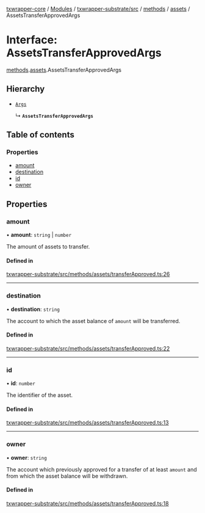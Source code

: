 [txwrapper-core](../README.md) / [Modules](../modules.md) / [txwrapper-substrate/src](../modules/txwrapper_substrate_src.md) / [methods](../modules/txwrapper_substrate_src.methods.md) / [assets](../modules/txwrapper_substrate_src.methods.assets.md) / AssetsTransferApprovedArgs

# Interface: AssetsTransferApprovedArgs

[methods](../modules/txwrapper_substrate_src.methods.md).[assets](../modules/txwrapper_substrate_src.methods.assets.md).AssetsTransferApprovedArgs

## Hierarchy

- [`Args`](../modules/txwrapper_core_src.md#args)

  ↳ **`AssetsTransferApprovedArgs`**

## Table of contents

### Properties

- [amount](txwrapper_substrate_src.methods.assets.AssetsTransferApprovedArgs.md#amount)
- [destination](txwrapper_substrate_src.methods.assets.AssetsTransferApprovedArgs.md#destination)
- [id](txwrapper_substrate_src.methods.assets.AssetsTransferApprovedArgs.md#id)
- [owner](txwrapper_substrate_src.methods.assets.AssetsTransferApprovedArgs.md#owner)

## Properties

### amount

• **amount**: `string` \| `number`

The amount of assets to transfer.

#### Defined in

[txwrapper-substrate/src/methods/assets/transferApproved.ts:26](https://github.com/paritytech/txwrapper-core/blob/d3e4018/packages/txwrapper-substrate/src/methods/assets/transferApproved.ts#L26)

___

### destination

• **destination**: `string`

The account to which the asset balance of `amount` will be transferred.

#### Defined in

[txwrapper-substrate/src/methods/assets/transferApproved.ts:22](https://github.com/paritytech/txwrapper-core/blob/d3e4018/packages/txwrapper-substrate/src/methods/assets/transferApproved.ts#L22)

___

### id

• **id**: `number`

The identifier of the asset.

#### Defined in

[txwrapper-substrate/src/methods/assets/transferApproved.ts:13](https://github.com/paritytech/txwrapper-core/blob/d3e4018/packages/txwrapper-substrate/src/methods/assets/transferApproved.ts#L13)

___

### owner

• **owner**: `string`

The account which previously approved for a transfer of at least `amount` and
from which the asset balance will be withdrawn.

#### Defined in

[txwrapper-substrate/src/methods/assets/transferApproved.ts:18](https://github.com/paritytech/txwrapper-core/blob/d3e4018/packages/txwrapper-substrate/src/methods/assets/transferApproved.ts#L18)
